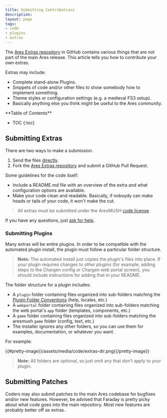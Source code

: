 ```yaml
---
title: Submitting Contributions
description:
layout: page
tags: 
- code
- plugins
- extras
---
```


The [Ares Extras repository](https://github.com/AresMUSH/ares-extras) in GitHub contains various things that are not part of the main Ares release.  This article tells you how to contribute your own extras.

Extras may include:

* Complete stand-alone Plugins.
* Snippets of code and/or other files to show somebody how to implement something.
* Theme styles or configuration settings (e.g. a medieval FS3 setup).
* Basically anything else you think might be useful to the Ares community.

<div id="inline_toc" markdown="1">
**Table of Contents**

* TOC
{:toc}
</div>

## Submitting Extras

There are two ways to make a submission.

1. Send the files [directly](/feedback).
2. Fork the [Ares Extras repository](https://github.com/AresMUSH/ares-extras) and submit a GitHub Pull Request.

Some guidelines for the code itself:

* Include a README.md file with an overview of the extra and what configuration options are available.
* Make your code clean and readable.  Basically, if noboydy can make heads or tails of your code, it won't make the cut.

> All extras must be submitted under the AresMUSH [code license](/license).

If you have any questions, just [ask for help](/feedback).

### Submitting Plugins

Many extras will be entire plugins.  In order to be compatible with the automated plugin install, the plugin must follow a particular folder structure.

> <i class="fa fa-exclamation-triangle"></i> **Note:** The automated install just copies the plugin's files into place.  If your plugin requires changes to _other plugins_ (for example, adding steps to the Chargen config or Chargen web portal screen), you should include instructions for adding that in your README.

The folder structure for a plugin includes:

* A `plugin` folder containing files organized into sub-folders matching the [Plugin Folder Conventions](/tutorials/code/plugins) (help, locales, etc.)
* A `webportal` folder containing files organized into sub-folders matching the web portal's `app` folder (templates, components, etc.)
* A `game` folder containing files organized into sub-folders matching the aresmush `game` folder (config, text, etc.)
* The installer ignores any other folders, so you can use them for examples, documentation, or whatever you want.

For example:

{{#pretty-image}}/assets/media/code/extras-dir.png{{/pretty-image}}

> <i class="fa fa-exclamation-triangle"></i> **Note:** All folders are optional, so just omit any that don't apply to your plugin.

## Submitting Patches

Coders may also submit patches to the main Ares codebase for bugfixes and/or new features.  However, be advised that Faraday is pretty picky about what code goes into the main repository.  Most new features are probably better off as extras.